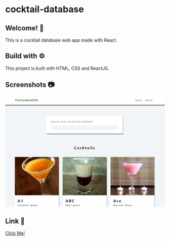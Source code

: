 # cocktail-database

## Welcome! 👋

This is a cocktail database web app made with React.

## Build with ⚙️

This project is built with HTML, CSS and ReactJS.

## Screenshots 📷

![](img/screenshot1.png)

## Link 🔗

[Click Me!](https://db-cocktail.netlify.app/)

